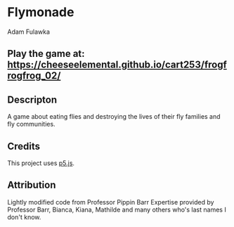 # Flymonade
Adam Fulawka

## Play the game at:  https://cheeseelemental.github.io/cart253/frogfrogfrog_02/

## Descripton  
A game about eating flies and destroying the lives of their fly families and fly communities.

## Credits
This project uses [p5.js](https://p5js.org).

## Attribution
Lightly modified code from Professor Pippin Barr
Expertise provided by Professor Barr, Bianca, Kiana, Mathilde and many others who's last names I don't know.
 







